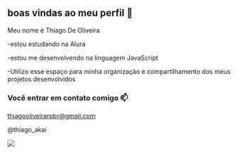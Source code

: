 ## boas vindas ao meu perfil 🖤

Meu nome é Thiago De Oliveira

-estou estudando na Alura

-estou me desenvolvendo na linguagem JavaScript

-Utilizo esse espaço para minha organização e compartilhamento dos meus projetos desenvolvidos

### Você entrar em contato comigo 📫

thiagooliveirarpbr@gmail.com

@thiago_akai

![](https://hips.hearstapps.com/pop.h-cdn.co/assets/17/24/1497533116-not-dead.gif)

